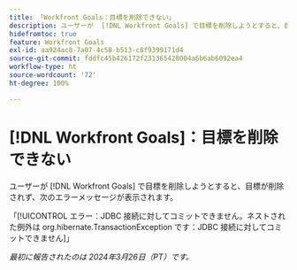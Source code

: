 ```yaml
---
title: 「Workfront Goals：目標を削除できない」
description: ユーザーが  [!DNL Workfront Goals] で目標を削除しようとすると、目標が削除されず、エラーメッセージが表示されます。
hidefromtoc: true
feature: Workfront Goals
exl-id: aa924ac8-7a07-4c58-b513-c8f9399171d4
source-git-commit: fddfc45b426172f231365428004a6b6ab6092ea4
workflow-type: ht
source-wordcount: '72'
ht-degree: 100%

---
```


# [!DNL Workfront Goals]：目標を削除できない

ユーザーが [!DNL Workfront Goals] で目標を削除しようとすると、目標が削除されず、次のエラーメッセージが表示されます。

「[!UICONTROL エラー：JDBC 接続に対してコミットできません。ネストされた例外は org.hibernate.TransactionException です：JDBC 接続に対してコミットできません]」

_最初に報告されたのは 2024年3月26日（PT）です。_
